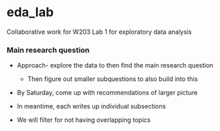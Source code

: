 # eda_lab
Collaborative work for W203 Lab 1 for exploratory data analysis


### Main research question

* Approach- explore the data to then find the main research question
  * Then figure out smaller subquestions to also build into this
  
 * By Saturday, come up with recommendations of larger picture
 * In meantime, each writes up individual subsections
  * We will filter for not having overlapping topics
